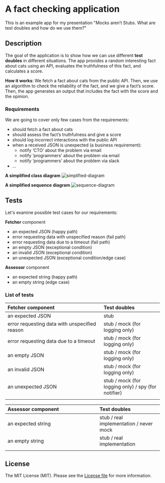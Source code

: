 # A fact checking application

This is an example app for my presentation "Mocks aren’t Stubs. What are test doubles and how do we use them?"


## Description

The goal of the application is to show how we can use different **test doubles** in different situations. The app provides a random
interesting fact about cats using an API, evaluates the truthfulness of this fact, and calculates a score.

**How it works**: We fetch a fact about cats from the public API. Then, we use an algorithm to check the reliability of the fact,
and we give a fact’s score. Then, the app generates an output that includes the fact with the score and the opinion.

### Requirements

We are going to cover only few cases from the requirements:

* should fetch a fact about cats
* should assess the fact’s truthfulness and give a score
* should log incorrect interactions with the public API
* when a received JSON is unexpected (a business requirement):
  - notify ‘CTO’ about the problem via email
  - notify ‘programmers’ about the problem via email
  - notify ‘programmers’ about the problem via slack
* ...

**A simplified class diagram**
![simplified-diagram](https://github.com/kudashevs/fact-checker/assets/15892462/f2a6e46e-0707-4ae2-8ce9-a9e066a90b98)

**A simplified sequence diagram**
![sequence-diagram](https://github.com/kudashevs/fact-checker/assets/15892462/b123955d-fee2-4ccd-bf4d-ecce9dd01d99)


## Tests

Let's examine possible test cases for our requirements: 

**Fetcher** component
- an expected JSON (happy path)
- error requesting data with unspecified reason (fail path)
- error requesting data due to a timeout (fail path)
- an empty JSON (exceptional condition)
- an invalid JSON (exceptional condition)
- an unexpected JSON (exceptional condition/edge case)

**Assessor** component
- an expected string (happy path)
- an empty string (edge case)

### List of tests

| **Fetcher** component | Test doubles |
| :------------- | :------------- |
| an expected JSON | stub |
| error requesting data with unspecified reason | stub / mock (for logging only) |
| error requesting data due to a timeout | stub / mock (for logging only) |
| an empty JSON | stub / mock (for logging only) |
| an invalid JSON | stub / mock (for logging only) |
| an unexpected JSON | stub / mock (for logging only) / spy (for notifier) |
|<img width="640" height="1"/>|<img width="320" height="1"/>|

| **Assessor** component | Test doubles |
| :------------- | :------------- |
| an expected string | stub / real implementation / never mock |
| an empty string | stub / real implementation |
|<img width="640" height="1"/>|<img width="320" height="1"/>|


## License

The MIT License (MIT). Please see the [License file](LICENSE.md) for more information.